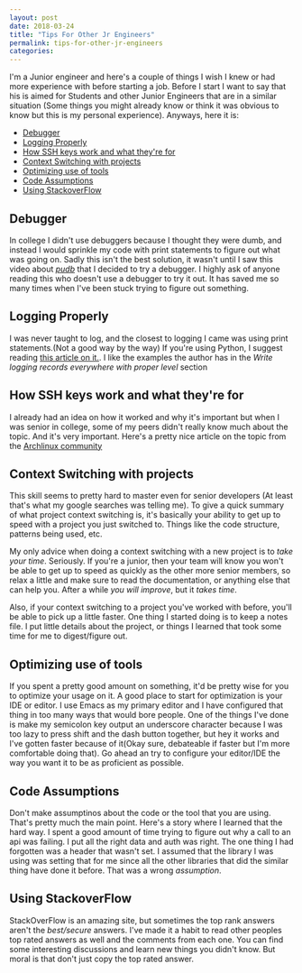 ```yaml
---
layout: post
date: 2018-03-24
title: "Tips For Other Jr Engineers"
permalink: tips-for-other-jr-engineers
categories:
---
```

I'm a Junior engineer and here's a couple of things I wish I knew or had more experience with before starting a job. Before I start I want to say that his is aimed for Students and other Junior Engineers that are in a similar situation (Some things you might already know or think it was obvious to know but this is my personal experience). Anyways, here it is:
- [Debugger](#debugger)
- [Logging Properly](#logging)
- [How SSH keys work and what they're for](#ssh)
- [Context Switching with projects](#projects)
- [Optimizing use of tools](#tools)
- [Code Assumptions](#code)
- [Using StackoverFlow](#stackoverflow)

## <a id='debugger'>Debugger</a>
In college I didn't use debuggers because I thought they were dumb, and instead I would sprinkle my code with print statements to figure
out what was going on. Sadly this isn't the best solution, it wasn't until I saw this video about *[pudb](https://www.youtube.com/watch?v=IEXx-AQLOBk )*
that I decided to try a debugger. I highly ask of anyone reading this who doesn't use a debugger to try it out. It has saved me so many times when
I've been stuck trying to figure out something.

## <a id='logging'>Logging Properly</a>
I was never taught to log, and the closest to logging I came was using print statements.(Not a good way by the way)
If you're using Python, I suggest reading [this article on it.](https://fangpenlin.com/posts/2012/08/26/good-logging-practice-in-python/).
I like the examples the author has in the *Write logging records everywhere with proper level* section

## <a id='ssh'>How SSH keys work and what they're for</a>
I already had an idea on how it worked and why it's important but when I was senior in college,
some of my peers didn't really know much about the topic. And it's very important. Here's a pretty
nice article on the topic from the [Archlinux community](https://wiki.archlinux.org/index.php/SSH_keys#Background)

## <a id='projects'>Context Switching with projects</a>
This skill seems to pretty hard to master even for senior developers (At least that's what my google searches was telling me).
To give a quick summary of what project context switching is, it's basically your ability to get up to speed with a project
you just switched to. Things like the code structure, patterns being used, etc.

My only advice when doing a context switching with a new project is to *take your time*. Seriously. If you're a junior,
then your team will know you won't be able to get up to speed as quickly as the other more senior members, so relax a little
and make sure to read the documentation, or anything else that can help you. After a while *you will improve*, but it *takes time*.

Also, if your context switching to a project you've worked with before, you'll be able to pick up a little faster. One thing I started
doing is to keep a notes file. I put little details about the project, or things I learned that took some time for me to digest/figure out.

## <a id='tools'>Optimizing use of tools</a>
If you spent a pretty good amount on something, it'd be pretty wise for you to optimize your usage on it.
A good place to start for optimization is your IDE or editor. I use Emacs as my primary editor and I have
configured that thing in too many ways that would bore people. One of the things I've done is make my semicolon
key output an underscore character because I was too lazy to press shift and the dash button together, but hey it works
and I've gotten faster because of it(Okay sure, debateable if faster but I'm more comfortable doing that). Go ahead an try to configure your editor/IDE the way you want it to be as proficient
as possible.

## <a id='code'>Code Assumptions</a>
Don't make assumptinos about the code or the tool that you are using. That's pretty much the main point.
Here's a story where I learned that the hard way. I spent a good amount of time trying to figure out why a call
to an api was failing. I put all the right data and auth was right. The one thing I had forgotten was a header
that wasn't set. I assumed that the library I was using was setting that for me since all the other libraries that
did the similar thing have done it before. That was a wrong *assumption*.


## <a id='stackoverflow'>Using StackoverFlow</a>
StackOverFlow is an amazing site, but sometimes the top rank answers aren't the *best/secure* answers. I've made it a habit
to read other peoples top rated answers as well and the comments from each one. You can find some interesting discussions
and learn new things you didn't know. But moral is that don't just copy the top rated answer.
